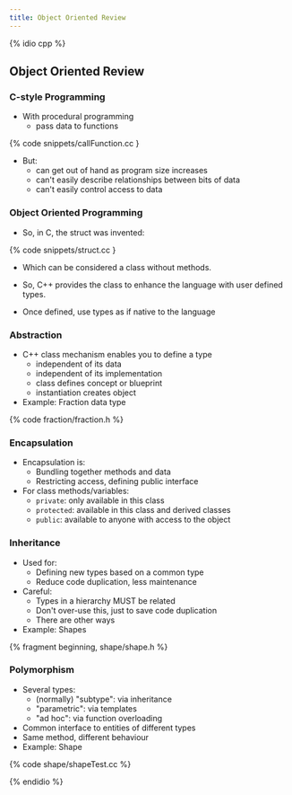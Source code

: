 ```yaml
---
title: Object Oriented Review
---
```


{% idio cpp %}

## Object Oriented Review

### C-style Programming

* With procedural programming
    * pass data to functions

{% code snippets/callFunction.cc }

* But:
    * can get out of hand as program size increases
    * can't easily describe relationships between bits of data
    * can't easily control access to data


### Object Oriented Programming

* So, in C, the struct was invented:

{% code snippets/struct.cc }

* Which can be considered a class without methods.

* So, C++ provides the class to enhance the language with user defined types.
* Once defined, use types as if native to the language


### Abstraction

* C++ class mechanism enables you to define a type
    * independent of its data
    * independent of its implementation
    * class defines concept or blueprint
    * instantiation creates object
* Example: Fraction data type

{% code fraction/fraction.h %}


### Encapsulation

* Encapsulation is:
    * Bundling together methods and data
    * Restricting access, defining public interface
* For class methods/variables:
    * `private`: only available in this class
    * `protected`: available in this class and derived classes
    * `public`: available to anyone with access to the object


### Inheritance

* Used for:
    * Defining new types based on a common type
    * Reduce code duplication, less maintenance
* Careful:
    * Types in a hierarchy MUST be related
    * Don't over-use this, just to save code duplication
    * There are other ways
* Example: Shapes

{% fragment beginning, shape/shape.h %}


### Polymorphism

* Several types:
    * (normally) "subtype": via inheritance
    * "parametric": via templates
    * "ad hoc": via function overloading
* Common interface to entities of different types
* Same method, different behaviour
* Example: Shape

{% code shape/shapeTest.cc %}

{% endidio %}
